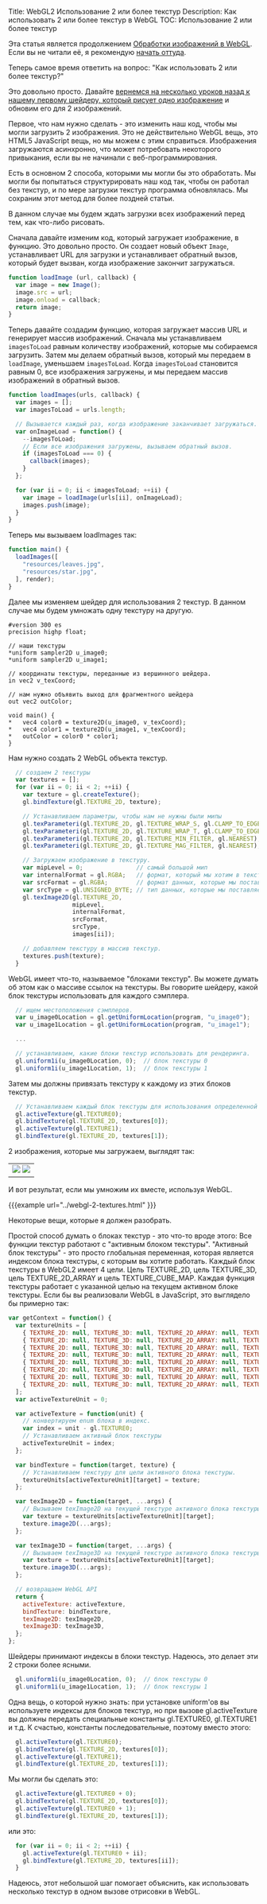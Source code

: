 Title: WebGL2 Использование 2 или более текстур
Description: Как использовать 2 или более текстур в WebGL
TOC: Использование 2 или более текстур


Эта статья является продолжением [Обработки изображений в WebGL](webgl-image-processing.html).
Если вы не читали её, я рекомендую [начать оттуда](webgl-image-processing.html).

Теперь самое время ответить на вопрос: "Как использовать 2 или более текстур?"

Это довольно просто. Давайте [вернемся на несколько уроков назад к нашему
первому шейдеру, который рисует одно изображение](webgl-image-processing.html) и обновим его для 2 изображений.

Первое, что нам нужно сделать - это изменить наш код, чтобы мы могли загрузить 2 изображения. Это не
действительно WebGL вещь, это HTML5 JavaScript вещь, но мы можем с этим справиться.
Изображения загружаются асинхронно, что может потребовать некоторого привыкания, если вы не
начинали с веб-программирования.

Есть в основном 2 способа, которыми мы могли бы это обработать. Мы могли бы попытаться структурировать наш код
так, чтобы он работал без текстур, и по мере загрузки текстур программа обновлялась.
Мы сохраним этот метод для более поздней статьи.

В данном случае мы будем ждать загрузки всех изображений перед тем, как что-либо рисовать.

Сначала давайте изменим код, который загружает изображение, в функцию. Это довольно просто.
Он создает новый объект `Image`, устанавливает URL для загрузки и устанавливает обратный вызов,
который будет вызван, когда изображение закончит загружаться.

```js
function loadImage (url, callback) {
  var image = new Image();
  image.src = url;
  image.onload = callback;
  return image;
}
```

Теперь давайте создадим функцию, которая загружает массив URL и генерирует массив изображений.
Сначала мы устанавливаем `imagesToLoad` равным количеству изображений, которые мы собираемся загрузить. Затем мы делаем
обратный вызов, который мы передаем в `loadImage`, уменьшаем `imagesToLoad`. Когда `imagesToLoad` становится
равным 0, все изображения загружены, и мы передаем массив изображений в обратный вызов.

```js
function loadImages(urls, callback) {
  var images = [];
  var imagesToLoad = urls.length;

  // Вызывается каждый раз, когда изображение заканчивает загружаться.
  var onImageLoad = function() {
    --imagesToLoad;
    // Если все изображения загружены, вызываем обратный вызов.
    if (imagesToLoad === 0) {
      callback(images);
    }
  };

  for (var ii = 0; ii < imagesToLoad; ++ii) {
    var image = loadImage(urls[ii], onImageLoad);
    images.push(image);
  }
}
```

Теперь мы вызываем loadImages так:

```js
function main() {
  loadImages([
    "resources/leaves.jpg",
    "resources/star.jpg",
  ], render);
}
```

Далее мы изменяем шейдер для использования 2 текстур. В данном случае мы будем умножать одну текстуру на другую.

```
#version 300 es
precision highp float;

// наши текстуры
*uniform sampler2D u_image0;
*uniform sampler2D u_image1;

// координаты текстуры, переданные из вершинного шейдера.
in vec2 v_texCoord;

// нам нужно объявить выход для фрагментного шейдера
out vec2 outColor;

void main() {
*   vec4 color0 = texture2D(u_image0, v_texCoord);
*   vec4 color1 = texture2D(u_image1, v_texCoord);
*   outColor = color0 * color1;
}
```

Нам нужно создать 2 WebGL объекта текстур.

```js
  // создаем 2 текстуры
  var textures = [];
  for (var ii = 0; ii < 2; ++ii) {
    var texture = gl.createTexture();
    gl.bindTexture(gl.TEXTURE_2D, texture);

    // Устанавливаем параметры, чтобы нам не нужны были мипы
    gl.texParameteri(gl.TEXTURE_2D, gl.TEXTURE_WRAP_S, gl.CLAMP_TO_EDGE);
    gl.texParameteri(gl.TEXTURE_2D, gl.TEXTURE_WRAP_T, gl.CLAMP_TO_EDGE);
    gl.texParameteri(gl.TEXTURE_2D, gl.TEXTURE_MIN_FILTER, gl.NEAREST);
    gl.texParameteri(gl.TEXTURE_2D, gl.TEXTURE_MAG_FILTER, gl.NEAREST);

    // Загружаем изображение в текстуру.
    var mipLevel = 0;               // самый большой мип
    var internalFormat = gl.RGBA;   // формат, который мы хотим в текстуре
    var srcFormat = gl.RGBA;        // формат данных, которые мы поставляем
    var srcType = gl.UNSIGNED_BYTE; // тип данных, которые мы поставляем
    gl.texImage2D(gl.TEXTURE_2D,
                  mipLevel,
                  internalFormat,
                  srcFormat,
                  srcType,
                  images[ii]);

    // добавляем текстуру в массив текстур.
    textures.push(texture);
  }
```

WebGL имеет что-то, называемое "блоками текстур". Вы можете думать об этом как о массиве ссылок
на текстуры. Вы говорите шейдеру, какой блок текстуры использовать для каждого сэмплера.

```js
  // ищем местоположения сэмплеров.
  var u_image0Location = gl.getUniformLocation(program, "u_image0");
  var u_image1Location = gl.getUniformLocation(program, "u_image1");

  ...

  // устанавливаем, какие блоки текстур использовать для рендеринга.
  gl.uniform1i(u_image0Location, 0);  // блок текстуры 0
  gl.uniform1i(u_image1Location, 1);  // блок текстуры 1
```

Затем мы должны привязать текстуру к каждому из этих блоков текстур.

```js
  // Устанавливаем каждый блок текстуры для использования определенной текстуры.
  gl.activeTexture(gl.TEXTURE0);
  gl.bindTexture(gl.TEXTURE_2D, textures[0]);
  gl.activeTexture(gl.TEXTURE1);
  gl.bindTexture(gl.TEXTURE_2D, textures[1]);
```

2 изображения, которые мы загружаем, выглядят так:

<style>.glocal-center { text-align: center; } .glocal-center-content { margin-left: auto; margin-right: auto; }</style>
<div class="glocal-center"><table class="glocal-center-content"><tr><td><img src="../resources/leaves.jpg" /> <img src="../resources/star.jpg" /></td></tr></table></div>

И вот результат, если мы умножим их вместе, используя WebGL.

{{{example url="../webgl-2-textures.html" }}}

Некоторые вещи, которые я должен разобрать.

Простой способ думать о блоках текстур - это что-то вроде этого: Все функции текстур
работают с "активным блоком текстуры". "Активный блок текстуры" - это просто глобальная переменная,
которая является индексом блока текстуры, с которым вы хотите работать. Каждый блок текстуры в WebGL2 имеет 4 цели.
Цель TEXTURE_2D, цель TEXTURE_3D, цель TEXTURE_2D_ARRAY и цель TEXTURE_CUBE_MAP.
Каждая функция текстуры работает с указанной целью на текущем активном блоке текстуры.
Если бы вы реализовали WebGL в JavaScript, это выглядело бы примерно так:

```js
var getContext = function() {
  var textureUnits = [
    { TEXTURE_2D: null, TEXTURE_3D: null, TEXTURE_2D_ARRAY: null, TEXTURE_CUBE_MAP: null, },
    { TEXTURE_2D: null, TEXTURE_3D: null, TEXTURE_2D_ARRAY: null, TEXTURE_CUBE_MAP: null, },
    { TEXTURE_2D: null, TEXTURE_3D: null, TEXTURE_2D_ARRAY: null, TEXTURE_CUBE_MAP: null, },
    { TEXTURE_2D: null, TEXTURE_3D: null, TEXTURE_2D_ARRAY: null, TEXTURE_CUBE_MAP: null, },
    { TEXTURE_2D: null, TEXTURE_3D: null, TEXTURE_2D_ARRAY: null, TEXTURE_CUBE_MAP: null, },
    { TEXTURE_2D: null, TEXTURE_3D: null, TEXTURE_2D_ARRAY: null, TEXTURE_CUBE_MAP: null, },
    { TEXTURE_2D: null, TEXTURE_3D: null, TEXTURE_2D_ARRAY: null, TEXTURE_CUBE_MAP: null, },
    { TEXTURE_2D: null, TEXTURE_3D: null, TEXTURE_2D_ARRAY: null, TEXTURE_CUBE_MAP: null, },
  ];
  var activeTextureUnit = 0;

  var activeTexture = function(unit) {
    // конвертируем enum блока в индекс.
    var index = unit - gl.TEXTURE0;
    // Устанавливаем активный блок текстуры
    activeTextureUnit = index;
  };

  var bindTexture = function(target, texture) {
    // Устанавливаем текстуру для цели активного блока текстуры.
    textureUnits[activeTextureUnit][target] = texture;
  };

  var texImage2D = function(target, ...args) {
    // Вызываем texImage2D на текущей текстуре активного блока текстуры
    var texture = textureUnits[activeTextureUnit][target];
    texture.image2D(...args);
  };

  var texImage3D = function(target, ...args) {
    // Вызываем texImage3D на текущей текстуре активного блока текстуры
    var texture = textureUnits[activeTextureUnit][target];
    texture.image3D(...args);
  };

  // возвращаем WebGL API
  return {
    activeTexture: activeTexture,
    bindTexture: bindTexture,
    texImage2D: texImage2D,
    texImage3D: texImage3D,
  };
};
```

Шейдеры принимают индексы в блоки текстур. Надеюсь, это делает эти 2 строки более ясными.

```js
  gl.uniform1i(u_image0Location, 0);  // блок текстуры 0
  gl.uniform1i(u_image1Location, 1);  // блок текстуры 1
```

Одна вещь, о которой нужно знать: при установке uniform'ов вы используете индексы для блоков текстур,
но при вызове gl.activeTexture вы должны передать специальные константы gl.TEXTURE0, gl.TEXTURE1 и т.д.
К счастью, константы последовательные, поэтому вместо этого:

```js
  gl.activeTexture(gl.TEXTURE0);
  gl.bindTexture(gl.TEXTURE_2D, textures[0]);
  gl.activeTexture(gl.TEXTURE1);
  gl.bindTexture(gl.TEXTURE_2D, textures[1]);
```

Мы могли бы сделать это:

```js
  gl.activeTexture(gl.TEXTURE0 + 0);
  gl.bindTexture(gl.TEXTURE_2D, textures[0]);
  gl.activeTexture(gl.TEXTURE0 + 1);
  gl.bindTexture(gl.TEXTURE_2D, textures[1]);
```

или это:

```js
  for (var ii = 0; ii < 2; ++ii) {
    gl.activeTexture(gl.TEXTURE0 + ii);
    gl.bindTexture(gl.TEXTURE_2D, textures[ii]);
  }
```

Надеюсь, этот небольшой шаг помогает объяснить, как использовать несколько текстур в одном вызове отрисовки в WebGL. 